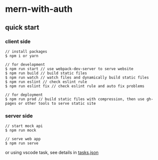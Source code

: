 # mern-with-auth

## quick start

### client side

```terminal
// install packages
$ npm i or yarn

// for development
$ npm run start // use webpack-dev-server to serve website
$ npm run build // build static files
$ npm run watch // watch files and dynamically build static files
$ npm run eslint // check eslint rule
$ npm run eslint fix // check eslint rule and auto fix problems

// for deployment
$ npm run prod // build static files with compression, then use gh-pages or other tools to serve static site
```

### server side

```terminal
// start mock api
$ npm run mock

// serve web app
$ npm run serve
```

or using vscode task, see details in [tasks.json](./.vscode/tasks.json)
